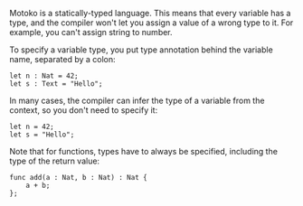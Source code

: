 Motoko is a statically-typed language. This means that every variable has a type, and the compiler
won't let you assign a value of a wrong type to it. For example, you can't assign string to number.

To specify a variable type, you put type annotation behind the variable name, separated by a colon:

```motoko
let n : Nat = 42;
let s : Text = "Hello";
```

In many cases, the compiler can infer the type of a variable from the context, so you don't need to
specify it:

```motoko
let n = 42;
let s = "Hello";
```

Note that for functions, types have to always be specified, including the type of the return value:

```motoko
func add(a : Nat, b : Nat) : Nat {
    a + b;
};
```

